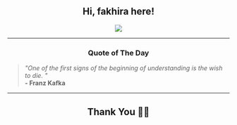 <h2 align="center"> Hi, fakhira here!</h2>

<p align="center">
<a href="https://github.com/fakhiralkda" alt="github streak"><img src="https://dvst-streak.herokuapp.com/?user=fakhiralkda&theme=tokyonight&fire=DD472C"></a>
</p>

<hr>
<h3 align="center">Quote of The Day</h3>
<p align="center">
<blockquote>
<i>"One of the first signs of the beginning of understanding is the wish to die. "</i>
<br>
<b>- Franz Kafka</b>
</blockquote>
</p>


<hr>
<h2 align="center">Thank You 🙏🏼</h2>

